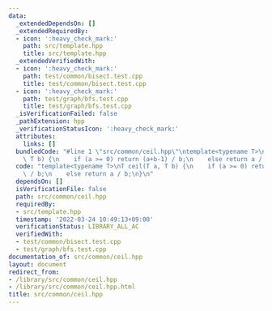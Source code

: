 ```yaml
---
data:
  _extendedDependsOn: []
  _extendedRequiredBy:
  - icon: ':heavy_check_mark:'
    path: src/template.hpp
    title: src/template.hpp
  _extendedVerifiedWith:
  - icon: ':heavy_check_mark:'
    path: test/common/bisect.test.cpp
    title: test/common/bisect.test.cpp
  - icon: ':heavy_check_mark:'
    path: test/graph/bfs.test.cpp
    title: test/graph/bfs.test.cpp
  _isVerificationFailed: false
  _pathExtension: hpp
  _verificationStatusIcon: ':heavy_check_mark:'
  attributes:
    links: []
  bundledCode: "#line 1 \"src/common/ceil.hpp\"\ntemplate<typename T>\nT ceil(T a,\
    \ T b) {\n    if (a >= 0) return (a+b-1) / b;\n    else return a / b;\n}\n"
  code: "template<typename T>\nT ceil(T a, T b) {\n    if (a >= 0) return (a+b-1)\
    \ / b;\n    else return a / b;\n}\n"
  dependsOn: []
  isVerificationFile: false
  path: src/common/ceil.hpp
  requiredBy:
  - src/template.hpp
  timestamp: '2022-03-24 10:49:13+09:00'
  verificationStatus: LIBRARY_ALL_AC
  verifiedWith:
  - test/common/bisect.test.cpp
  - test/graph/bfs.test.cpp
documentation_of: src/common/ceil.hpp
layout: document
redirect_from:
- /library/src/common/ceil.hpp
- /library/src/common/ceil.hpp.html
title: src/common/ceil.hpp
---
```

